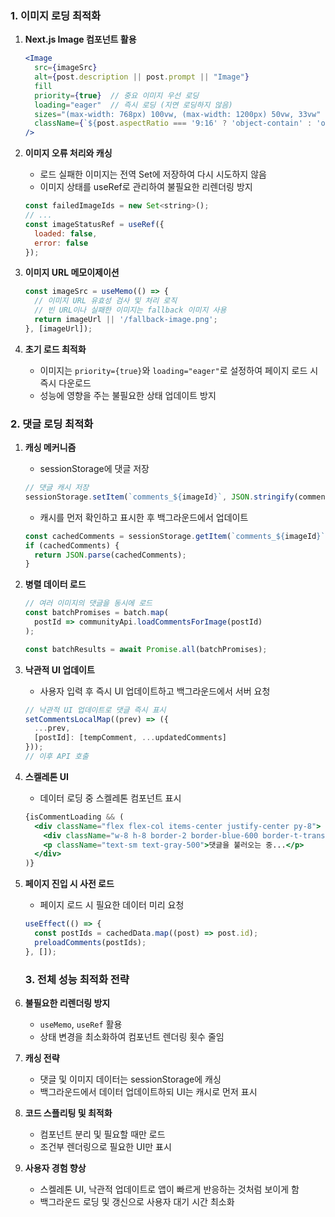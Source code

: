 ### 1. 이미지 로딩 최적화

1. **Next.js Image 컴포넌트 활용**
   ```jsx
   <Image
     src={imageSrc}
     alt={post.description || post.prompt || "Image"}
     fill
     priority={true}  // 중요 이미지 우선 로딩
     loading="eager"  // 즉시 로딩 (지연 로딩하지 않음)
     sizes="(max-width: 768px) 100vw, (max-width: 1200px) 50vw, 33vw"
     className={`${post.aspectRatio === '9:16' ? 'object-contain' : 'object-cover'} transition-all duration-300`}
   />
   ```

2. **이미지 오류 처리와 캐싱**
   - 로드 실패한 이미지는 전역 Set에 저장하여 다시 시도하지 않음
   - 이미지 상태를 useRef로 관리하여 불필요한 리렌더링 방지
   ```jsx
   const failedImageIds = new Set<string>();
   // ...
   const imageStatusRef = useRef({
     loaded: false,
     error: false
   });
   ```

3. **이미지 URL 메모이제이션**
   ```jsx
   const imageSrc = useMemo(() => {
     // 이미지 URL 유효성 검사 및 처리 로직
     // 빈 URL이나 실패한 이미지는 fallback 이미지 사용
     return imageUrl || '/fallback-image.png';
   }, [imageUrl]);
   ```

4. **초기 로드 최적화**
   - 이미지는 `priority={true}`와 `loading="eager"`로 설정하여 페이지 로드 시 즉시 다운로드
   - 성능에 영향을 주는 불필요한 상태 업데이트 방지


### 2. 댓글 로딩 최적화

1. **캐싱 메커니즘**
   - sessionStorage에 댓글 저장
   ```jsx
   // 댓글 캐시 저장
   sessionStorage.setItem(`comments_${imageId}`, JSON.stringify(comments));
   ```
   - 캐시를 먼저 확인하고 표시한 후 백그라운드에서 업데이트
   ```jsx
   const cachedComments = sessionStorage.getItem(`comments_${imageId}`);
   if (cachedComments) {
     return JSON.parse(cachedComments);
   }
   ```

2. **병렬 데이터 로드**
   ```jsx
   // 여러 이미지의 댓글을 동시에 로드
   const batchPromises = batch.map(
     postId => communityApi.loadCommentsForImage(postId)
   );
   
   const batchResults = await Promise.all(batchPromises);
   ```

3. **낙관적 UI 업데이트**
   - 사용자 입력 후 즉시 UI 업데이트하고 백그라운드에서 서버 요청
   ```jsx
   // 낙관적 UI 업데이트로 댓글 즉시 표시
   setCommentsLocalMap((prev) => ({
     ...prev,
     [postId]: [tempComment, ...updatedComments]
   }));
   // 이후 API 호출
   ```

4. **스켈레톤 UI**
   - 데이터 로딩 중 스켈레톤 컴포넌트 표시
   ```jsx
   {isCommentLoading && (
     <div className="flex flex-col items-center justify-center py-8">
       <div className="w-8 h-8 border-2 border-blue-600 border-t-transparent rounded-full animate-spin"></div>
       <p className="text-sm text-gray-500">댓글을 불러오는 중...</p>
     </div>
   )}
   ```

5. **페이지 진입 시 사전 로드**
   - 페이지 로드 시 필요한 데이터 미리 요청
   ```jsx
   useEffect(() => {
     const postIds = cachedData.map((post) => post.id);
     preloadComments(postIds);
   }, []);
   ```


   ### 3. 전체 성능 최적화 전략

1. **불필요한 리렌더링 방지**
   - `useMemo`, `useRef` 활용
   - 상태 변경을 최소화하여 컴포넌트 렌더링 횟수 줄임

2. **캐싱 전략**
   - 댓글 및 이미지 데이터는 sessionStorage에 캐싱
   - 백그라운드에서 데이터 업데이트하되 UI는 캐시로 먼저 표시

3. **코드 스플리팅 및 최적화**
   - 컴포넌트 분리 및 필요할 때만 로드
   - 조건부 렌더링으로 필요한 UI만 표시

4. **사용자 경험 향상**
   - 스켈레톤 UI, 낙관적 업데이트로 앱이 빠르게 반응하는 것처럼 보이게 함
   - 백그라운드 로딩 및 갱신으로 사용자 대기 시간 최소화
